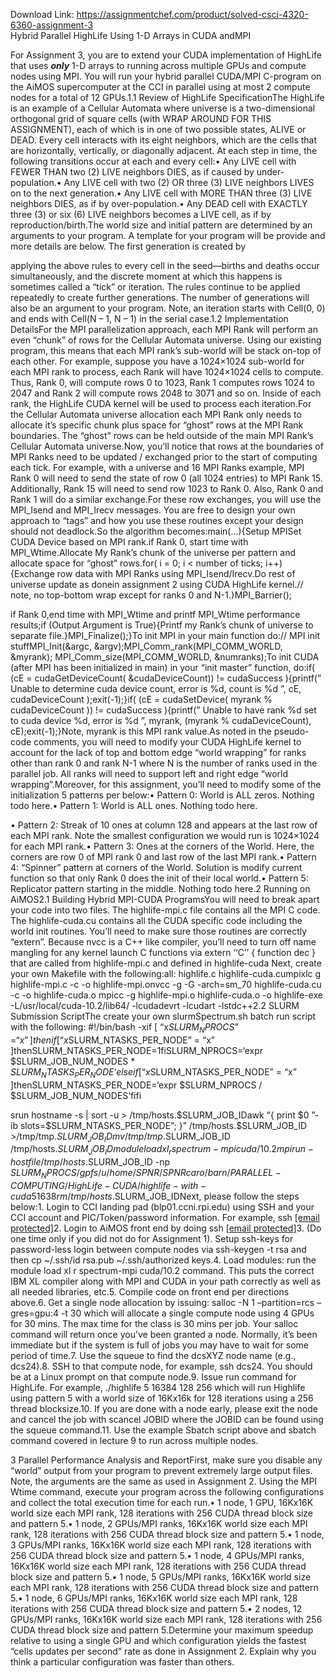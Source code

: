 Download Link: https://assignmentchef.com/product/solved-csci-4320-6360-assignment-3
<br>
Hybrid Parallel HighLife Using 1-D Arrays in CUDA andMPI

For Assignment 3, you are to extend your CUDA implementation of HighLife that uses ***only*** 1-D arrays to running across multiple GPUs and compute nodes using MPI. You will run your hybrid parallel CUDA/MPI C-program on the AiMOS supercomputer at the CCI in parallel using at most 2 compute nodes for a total of 12 GPUs.1.1 Review of HighLife SpecificationThe HighLife is an example of a Cellular Automata where universe is a two-dimensional orthogonal grid of square cells (with WRAP AROUND FOR THIS ASSIGNMENT), each of which is in one of two possible states, ALIVE or DEAD. Every cell interacts with its eight neighbors, which are the cells that are horizontally, vertically, or diagonally adjacent. At each step in time, the following transitions occur at each and every cell:• Any LIVE cell with FEWER THAN two (2) LIVE neighbors DIES, as if caused by under-population.• Any LIVE cell with two (2) OR three (3) LIVE neighbors LIVES on to the next generation.• Any LIVE cell with MORE THAN three (3) LIVE neighbors DIES, as if by over-population.• Any DEAD cell with EXACTLY three (3) or six (6) LIVE neighbors becomes a LIVE cell, as if by reproduction/birth.The world size and initial pattern are determined by an arguments to your program. A template for your program will be provide and more details are below. The first generation is created by

applying the above rules to every cell in the seed—births and deaths occur simultaneously, and the discrete moment at which this happens is sometimes called a “tick” or iteration. The rules continue to be applied repeatedly to create further generations. The number of generations will also be an argument to your program. Note, an iteration starts with Cell(0, 0) and ends with Cell(N – 1, N – 1) in the serial case.1.2 Implementation DetailsFor the MPI parallelization approach, each MPI Rank will perform an even “chunk” of rows for the Cellular Automata universe. Using our existing program, this means that each MPI rank’s sub-world will be stack on-top of each other. For example, suppose you have a 1024×1024 sub-world for each MPI rank to process, each Rank will have 1024×1024 cells to compute. Thus, Rank 0, will compute rows 0 to 1023, Rank 1 computes rows 1024 to 2047 and Rank 2 will compute rows 2048 to 3071 and so on. Inside of each rank, the HighLife CUDA kernel will be used to process each iteration.For the Cellular Automata universe allocation each MPI Rank only needs to allocate it’s specific chunk plus space for “ghost” rows at the MPI Rank boundaries. The “ghost” rows can be held outside of the main MPI Rank’s Cellular Automata universe.Now, you’ll notice that rows at the boundaries of MPI Ranks need to be updated / exchanged prior to the start of computing each tick. For example, with a universe and 16 MPI Ranks example, MPI Rank 0 will need to send the state of row 0 (all 1024 entries) to MPI Rank 15. Additionally, Rank 15 will need to send row 1023 to Rank 0. Also, Rank 0 and Rank 1 will do a similar exchange.For these row exchanges, you will use the MPI_Isend and MPI_Irecv messages. You are free to design your own approach to “tags” and how you use these routines except your design should not deadlock.So the algorithm becomes:main(…){Setup MPISet CUDA Device based on MPI rank.if Rank 0, start time with MPI_Wtime.Allocate My Rank’s chunk of the universe per pattern and allocate space for “ghost” rows.for( i = 0; i &lt; number of ticks; i++) {Exchange row data with MPI Ranks using MPI_Isend/Irecv.Do rest of universe update as donein assignment 2 using CUDA HighLife kernel.// note, no top-bottom wrap except for ranks 0 and N-1.}MPI_Barrier();

if Rank 0,end time with MPI_Wtime and printf MPI_Wtime performance results;if (Output Argument is True){Printf my Rank’s chunk of universe to separate file.}MPI_Finalize();}To init MPI in your main function do:// MPI init stuffMPI_Init(&amp;argc, &amp;argv);MPI_Comm_rank(MPI_COMM_WORLD, &amp;myrank); MPI_Comm_size(MPI_COMM_WORLD, &amp;numranks);To init CUDA (after MPI has been initialized in main) in your “init master” function, do:if( (cE = cudaGetDeviceCount( &amp;cudaDeviceCount)) != cudaSuccess ){printf(” Unable to determine cuda device count, error is %d, count is %d
”, cE, cudaDeviceCount );exit(-1);}if( (cE = cudaSetDevice( myrank % cudaDeviceCount )) != cudaSuccess ){printf(” Unable to have rank %d set to cuda device %d, error is %d 
”, myrank, (myrank % cudaDeviceCount), cE);exit(-1);}Note, myrank is this MPI rank value.As noted in the pseudo-code comments, you will need to modify your CUDA HighLife kernel to account for the lack of top and bottom edge “world wrapping” for ranks other than rank 0 and rank N-1 where N is the number of ranks used in the parallel job. All ranks will need to support left and right edge “world wrapping”.Moreover, for this assignment, you’ll need to modify some of the initialization 5 patterns per below:• Pattern 0: World is ALL zeros. Nothing todo here.• Pattern 1: World is ALL ones. Nothing todo here.

• Pattern 2: Streak of 10 ones at column 128 and appears at the last row of each MPI rank. Note the smallest configuration we would run is 1024×1024 for each MPI rank.• Pattern 3: Ones at the corners of the World. Here, the corners are row 0 of MPI rank 0 and last row of the last MPI rank.• Pattern 4: “Spinner” pattern at corners of the World. Solution is modify current function so that only Rank 0 does the init of their local world.• Pattern 5: Replicator pattern starting in the middle. Nothing todo here.2 Running on AiMOS2.1 Building Hybrid MPI-CUDA ProgramsYou will need to break apart your code into two files. The highlife-mpi.c file contains all the MPI C code. The highlife-cuda.cu contains all the CUDA specific code including the world init routines. You’ll need to make sure those routines are correctly “extern”. Because nvcc is a C++ like compiler, you’ll need to turn off name mangling for any kernel launch C functions via extern ‘‘C’’ { function dec } that are called from highlife-mpi.c and defined in highlife-cuda Next, create your own Makefile with the following:all: highlife.c highlife-cuda.cumpixlc g highlife-mpi.c -c -o highlife-mpi.onvcc -g -G -arch=sm_70 highlife-cuda.cu -c -o highlife-cuda.o mpicc -g highlife-mpi.o highlife-cuda.o -o highlife-exe  -L/usr/local/cuda-10.2/lib64/ -lcudadevrt -lcudart -lstdc++2.2 SLURM Submission ScriptThe create your own slurmSpectrum.sh batch run script with the following: #!/bin/bash -xif [ “x$SLURM_NPROCS” = “x” ]thenif [ “x$SLURM_NTASKS_PER_NODE” = “x” ]thenSLURM_NTASKS_PER_NODE=1fiSLURM_NPROCS=‘expr $SLURM_JOB_NUM_NODES * $SLURM_NTASKS_PER_NODE‘elseif [ “x$SLURM_NTASKS_PER_NODE” = “x” ]thenSLURM_NTASKS_PER_NODE=‘expr $SLURM_NPROCS / $SLURM_JOB_NUM_NODES‘fifi

srun hostname -s | sort -u &gt; /tmp/hosts.$SLURM_JOB_IDawk “{ print $0 ”-ib slots=$SLURM_NTASKS_PER_NODE”; }” /tmp/hosts.$SLURM_JOB_ID &gt;/tmp/tmp.$SLURM_JOB_IDmv /tmp/tmp.$SLURM_JOB_ID /tmp/hosts.$SLURM_JOB_IDmodule load xl_r spectrum-mpi cuda/10.2mpirun -hostfile /tmp/hosts.$SLURM_JOB_ID -np $SLURM_NPROCS /gpfs/u/home/SPNR/SPNRcaro/barn/PARALLEL-COMPUTING/HighLife-CUDA/highlife-with-cuda 5 1638rm /tmp/hosts.$SLURM_JOB_IDNext, please follow the steps below:1. Login to CCI landing pad (blp01.ccni.rpi.edu) using SSH and your CCI account and PIC/Token/password information. For example, ssh <a href="/cdn-cgi/l/email-protection" class="__cf_email__" data-cfemail="6b383b2539080a19042b09071b5b58450808050245191b02450e0f1e45">[email protected]</a>2. Login to AiMOS front end by doing ssh <a href="/cdn-cgi/l/email-protection" class="__cf_email__" data-cfemail="a9f9eaf9e8d0c6dcdbc5c6cec0c7e9cdcadacfccc7999887">[email protected]</a>3. (Do one time only if you did not do for Assignment 1). Setup ssh-keys for password-less login between compute nodes via ssh-keygen -t rsa and then cp ~/.ssh/id rsa.pub ~/.ssh/authorized keys.4. Load modules: run the module load xl r spectrum-mpi cuda/10.2 command. This puts the correct IBM XL compiler along with MPI and CUDA in your path correctly as well as all needed libraries, etc.5. Compile code on front end per directions above.6. Get a single node allocation by issuing: salloc -N 1 –partition=rcs –gres=gpu:4 -t 30 which will allocate a single compute node using 4 GPUs for 30 mins. The max time for the class is 30 mins per job. Your salloc command will return once you’ve been granted a node. Normally, it’s been immediate but if the system is full of jobs you may have to wait for some period of time.7. Use the squeue to find the dcsXYZ node name (e.g., dcs24).8. SSH to that compute node, for example, ssh dcs24. You should be at a Linux prompt on that compute node.9. Issue run command for HighLife. For example, ./highlife 5 16384 128 256 which will run Highlife using pattern 5 with a world size of 16Kx16k for 128 iterations using a 256 thread blocksize.10. If you are done with a node early, please exit the node and cancel the job with scancel JOBID where the JOBID can be found using the squeue command.11. Use the example Sbatch script above and sbatch command covered in lecture 9 to run across multiple nodes.

3 Parallel Performance Analysis and ReportFirst, make sure you disable any “world” output from your program to prevent extremely large output files. Note, the arguments are the same as used in Assignment 2. Using the MPI Wtime command, execute your program across the following configurations and collect the total execution time for each run.• 1 node, 1 GPU, 16Kx16K world size each MPI rank, 128 iterations with 256 CUDA thread block size and pattern 5.• 1 node, 2 GPUs/MPI ranks, 16Kx16K world size each MPI rank, 128 iterations with 256 CUDA thread block size and pattern 5.• 1 node, 3 GPUs/MPI ranks, 16Kx16K world size each MPI rank, 128 iterations with 256 CUDA thread block size and pattern 5.• 1 node, 4 GPUs/MPI ranks, 16Kx16K world size each MPI rank, 128 iterations with 256 CUDA thread block size and pattern 5.• 1 node, 5 GPUs/MPI ranks, 16Kx16K world size each MPI rank, 128 iterations with 256 CUDA thread block size and pattern 5.• 1 node, 6 GPUs/MPI ranks, 16Kx16K world size each MPI rank, 128 iterations with 256 CUDA thread block size and pattern 5.• 2 nodes, 12 GPUs/MPI ranks, 16Kx16K world size each MPI rank, 128 iterations with 256 CUDA thread block size and pattern 5.Determine your maximum speedup relative to using a single GPU and which configuration yields the fastest “cells updates per second” rate as done in Assignment 2. Explain why you think a particular configuration was faster than others.